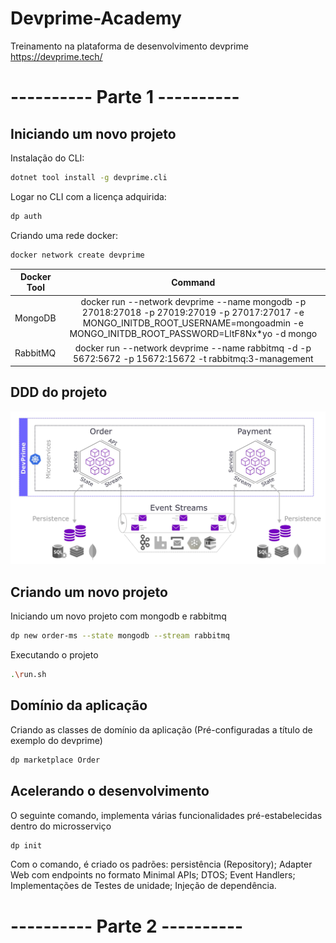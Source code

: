 # Devprime-Academy
Treinamento na plataforma de desenvolvimento devprime https://devprime.tech/

# ---------- Parte 1 ----------

## Iniciando um novo projeto

Instalação do CLI:
```sh
dotnet tool install -g devprime.cli
```

Logar no CLI com a licença adquirida:
```sh
dp auth
```

Criando uma rede docker:
```sh
docker network create devprime
```

| Docker Tool   | Command       |
| ------------- |:-------------:|
| MongoDB       | docker run --network devprime --name mongodb -p 27018:27018 -p 27019:27019 -p 27017:27017 -e MONGO_INITDB_ROOT_USERNAME=mongoadmin -e MONGO_INITDB_ROOT_PASSWORD=LltF8Nx*yo -d mongo |
| RabbitMQ      | docker run --network devprime --name rabbitmq -d -p 5672:5672 -p 15672:15672 -t rabbitmq:3-management |

## DDD do projeto

<p align="center">
<img src="https://github.com/juliospassky/Devprime-Academy/blob/main/imgs/001-DDD.png">
</p>

## Criando um novo projeto

Iniciando um novo projeto com mongodb e rabbitmq
```sh
dp new order-ms --state mongodb --stream rabbitmq
```

Executando o projeto
```sh
.\run.sh
```

## Domínio da aplicação

Criando as classes de domínio da aplicação (Pré-configuradas a título de exemplo do devprime)
```sh
dp marketplace Order
```

## Acelerando o desenvolvimento
O seguinte comando, implementa várias funcionalidades pré-estabelecidas dentro do microsserviço
```sh
dp init
```

Com o comando, é criado os padrões: persistência (Repository); Adapter Web com endpoints no formato Minimal APIs; DTOS; Event Handlers; Implementações de Testes de unidade; Injeção de dependência.


# ---------- Parte 2 ----------


